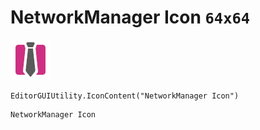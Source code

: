 # NetworkManager Icon `64x64`
<img src="/img/NetworkManager%20Icon.png" width=64 height=64>

``` CSharp
EditorGUIUtility.IconContent("NetworkManager Icon")
```
```
NetworkManager Icon
```

